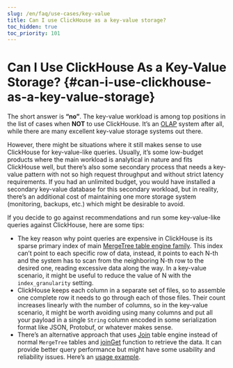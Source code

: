 ```yaml
---
slug: /en/faq/use-cases/key-value
title: Can I use ClickHouse as a key-value storage?
toc_hidden: true
toc_priority: 101
---
```


# Can I Use ClickHouse As a Key-Value Storage? {#can-i-use-clickhouse-as-a-key-value-storage}

The short answer is **“no”**. The key-value workload is among top positions in the list of cases when <span class="text-danger">**NOT**</span> to use ClickHouse. It’s an [OLAP](../../faq/general/olap.md) system after all, while there are many excellent key-value storage systems out there.

However, there might be situations where it still makes sense to use ClickHouse for key-value-like queries. Usually, it’s some low-budget products where the main workload is analytical in nature and fits ClickHouse well, but there’s also some secondary process that needs a key-value pattern with not so high request throughput and without strict latency requirements. If you had an unlimited budget, you would have installed a secondary key-value database for this secondary workload, but in reality, there’s an additional cost of maintaining one more storage system (monitoring, backups, etc.) which might be desirable to avoid.

If you decide to go against recommendations and run some key-value-like queries against ClickHouse, here are some tips:

-   The key reason why point queries are expensive in ClickHouse is its sparse primary index of main [MergeTree table engine family](../..//engines/table-engines/mergetree-family/mergetree.md). This index can’t point to each specific row of data, instead, it points to each N-th and the system has to scan from the neighboring N-th row to the desired one, reading excessive data along the way. In a key-value scenario, it might be useful to reduce the value of N with the `index_granularity` setting.
-   ClickHouse keeps each column in a separate set of files, so to assemble one complete row it needs to go through each of those files. Their count increases linearly with the number of columns, so in the key-value scenario, it might be worth avoiding using many columns and put all your payload in a single `String` column encoded in some serialization format like JSON, Protobuf, or whatever makes sense.
-   There’s an alternative approach that uses [Join](../../engines/table-engines/special/join.md) table engine instead of normal `MergeTree` tables and [joinGet](../../sql-reference/functions/other-functions.md#joinget) function to retrieve the data. It can provide better query performance but might have some usability and reliability issues. Here’s an [usage example](https://github.com/ClickHouse/ClickHouse/blob/master/tests/queries/0_stateless/00800_versatile_storage_join.sql#L49-L51).

